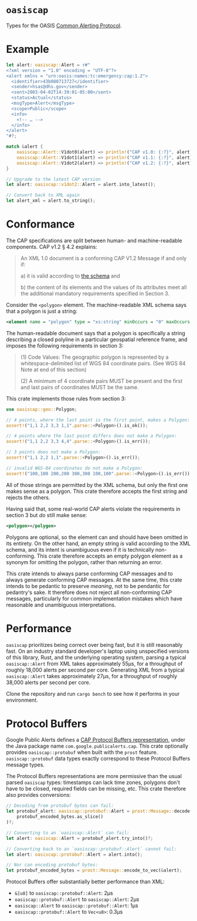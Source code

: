 # `oasiscap`

Types for the OASIS [Common Alerting Protocol].

# Example

```rust
let alert: oasiscap::Alert = r#"
<?xml version = "1.0" encoding = "UTF-8"?>
<alert xmlns = "urn:oasis:names:tc:emergency:cap:1.2">
  <identifier>43b080713727</identifier>
  <sender>hsas@dhs.gov</sender>
  <sent>2003-04-02T14:39:01-05:00</sent>
  <status>Actual</status>
  <msgType>Alert</msgType>
  <scope>Public</scope>
  <info>
    <!-- … -->
  </info>
</alert>
"#?;

match &alert {
    oasiscap::Alert::V1dot0(alert) => println!("CAP v1.0: {:?}", alert),
    oasiscap::Alert::V1dot1(alert) => println!("CAP v1.1: {:?}", alert),
    oasiscap::Alert::V1dot2(alert) => println!("CAP v1.2: {:?}", alert),
}

// Upgrade to the latest CAP version
let alert: oasiscap::v1dot2::Alert = alert.into_latest();

// Convert back to XML again
let alert_xml = alert.to_string();
```

# Conformance

The CAP specifications are split between human- and machine-readable components. CAP v1.2 § 4.2
explains:

> An XML 1.0 document is a conforming CAP V1.2 Message if and only if:
>
> a) it is valid according to [the schema] and
> 
> b) the content of its elements and the values of its attributes meet all the additional
>    mandatory requirements specified in Section 3.

Consider the `<polygon>` element. The machine-readable XML schema says that a polygon is just a
string:

```xml
<element name = "polygon" type = "xs:string" minOccurs = "0" maxOccurs = "unbounded"/>
```

The human-readable document says that a polygon is specifically a string describing a closed
polyline in a particular geospatial reference frame, and imposes the following requirements
in section 3:

> (1) Code Values: The geographic polygon is represented by a whitespace-delimited list of WGS
> 84 coordinate pairs. (See WGS 84 Note at end of this section)
>
> (2) A minimum of 4 coordinate pairs MUST be present and the first and last pairs of
> coordinates MUST be the same.

This crate implements those rules from section 3:

```rust
use oasiscap::geo::Polygon;

// 4 points, where the last point is the first point, makes a Polygon:
assert!("1,1 2,2 3,3 1,1".parse::<Polygon>().is_ok());

// 4 points where the last point differs does not make a Polygon:
assert!("1,1 2,2 3,3 4,4".parse::<Polygon>().is_err());

// 3 points does not make a Polygon:
assert!("1,1 2,2 1,1".parse::<Polygon>().is_err());

// invalid WGS-84 coordinates do not make a Polygon:
assert!("100,100 200,200 300,300 100,100".parse::<Polygon>().is_err());
```

All of those strings are permitted by the XML schema, but only the first one makes sense as a
polygon. This crate therefore accepts the first string and rejects the others.

Having said that, some real-world CAP alerts violate the requirements in section 3 but _do_
still make sense:

```xml
<polygon></polygon>
```

Polygons are optional, so the element can and should have been omitted in its entirety. On the
other hand, an empty string _is_ valid according to the XML schema, and its intent is
unambiguous even if it is technically non-conforming. This crate therefore accepts an empty
polygon element as a synonym for omitting the polygon, rather than returning an error.

This crate intends to always parse conforming CAP messages and to always generate conforming CAP
messages. At the same time, this crate intends to be pedantic to preserve _meaning_, not to be
pendantic for pedantry's sake. It therefore does not reject all non-conforming CAP messages,
particularly for common implementation mistakes which have reasonable and unambiguous
interpretations.

# Performance

`oasiscap` prioritizes being correct over being fast, but it is still reasonably fast. On an
industry standard developer's laptop using unspecified versions of this library, Rust, and the
underlying operating system, parsing a typical `oasiscap::Alert` from XML takes approximately
55µs, for a throughput of roughly 18,000 alerts per second per core. Generating XML from a
typical `oasiscap::Alert` takes approximately 27µs, for a throughput of roughly 38,000 alerts
per second per core.

Clone the repository and run `cargo bench` to see how it performs in your environment.

# Protocol Buffers

Google Public Alerts defines a [CAP Protocol Buffers representation], under the Java package
name `com.google.publicalerts.cap`. This crate optionally provides `oasiscap::protobuf` when
built with the `prost` feature. `oasiscap::protobuf` data types exactly correspond to these
Protocol Buffers message types.

The Protocol Buffers representations are more permissive than the usual parsed `oasiscap` types:
timestamps can lack time zones, polygons don't have to be closed, required fields can be
missing, etc. This crate therefore also provides conversions:

```rust
// Decoding from protobuf bytes can fail:
let protobuf_alert: oasiscap::protobuf::Alert = prost::Message::decode(
    protobuf_encoded_bytes.as_slice()
)?;

// Converting to an `oasiscap::Alert` can fail:
let alert: oasiscap::Alert = protobuf_alert.try_into()?;

// Converting back to an `oasiscap::protobuf::Alert` cannot fail:
let alert: oasiscap::protobuf::Alert = alert.into();

// Nor can encoding protobuf bytes:
let protobuf_encoded_bytes = prost::Message::encode_to_vec(&alert);
```

Protocol Buffers offer substantially better performance than XML:

* `&[u8]` to `oasiscap::protobuf::Alert`: 2µs
* `oasiscap::protobuf::Alert` to `oasiscap::Alert`: 2µs
* `oasiscap::Alert` to `oasiscap::protobuf::Alert`: 1µs
* `oasiscap::protobuf::Alert` to `Vec<u8>`: 0.3µs

[Common Alerting Protocol]: https://en.wikipedia.org/wiki/Common_Alerting_Protocol
[xml_serde]: https://crates.io/crates/xml_serde
[the schema]: http://docs.oasis-open.org/emergency/cap/v1.2/CAP-v1.2.xsd
[CAP Protocol Buffers representation]: https://github.com/google/cap-library/blob/master/proto/cap.proto
